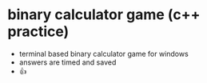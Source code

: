 # binary calculator game (c++ practice)

- terminal based binary calculator game for windows
- answers are timed and saved
- 👍
